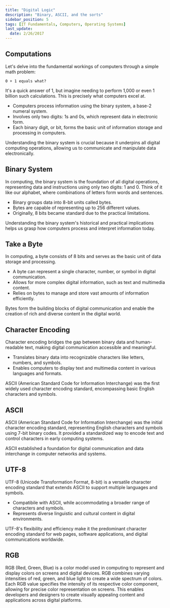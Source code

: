 ```yaml
---
title: "Digital Logic"
description: "Binary, ASCII, and the sorts"
sidebar_position: 5
tags: [IT Fundamentals, Computers, Operating Systems]
last_update:
  date: 2/26/2017
---
```




## Computations

Let's delve into the fundamental workings of computers through a simple math problem: 

```
0 + 1 equals what?
```

It's a quick answer of 1, but imagine needing to perform 1,000 or even 1 billion such calculations. This is precisely what computers excel at.

- Computers process information using the binary system, a base-2 numeral system.
- Involves only two digits: 1s and 0s, which represent data in electronic form.
- Each binary digit, or bit, forms the basic unit of information storage and processing in computers.

Understanding the binary system is crucial because it underpins all digital computing operations, allowing us to communicate and manipulate data electronically.

## Binary System

In computing, the binary system is the foundation of all digital operations, representing data and instructions using only two digits: 1 and 0. Think of it like our alphabet, where combinations of letters form words and sentences.

- Binary groups data into 8-bit units called bytes.
- Bytes are capable of representing up to 256 different values.
- Originally, 8 bits became standard due to the practical limitations.

Understanding the binary system's historical and practical implications helps us grasp how computers process and interpret information today.

[](/img/docs/binary.jpg)


## Take a Byte

In computing, a byte consists of 8 bits and serves as the basic unit of data storage and processing.

- A byte can represent a single character, number, or symbol in digital communication.
- Allows for more complex digital information, such as text and multimedia content.
- Relies on bytes to manage and store vast amounts of information efficiently.

Bytes form the building blocks of digital communication and enable the creation of rich and diverse content in the digital world.

[](/img/docs/bit-bytes.png)


## Character Encoding

Character encoding bridges the gap between binary data and human-readable text, making digital communication accessible and meaningful.

- Translates binary data into recognizable characters like letters, numbers, and symbols.
- Enables computers to display text and multimedia content in various languages and formats.

ASCII (American Standard Code for Information Interchange) was the first widely used character encoding standard, encompassing basic English characters and symbols.

## ASCII

ASCII (American Standard Code for Information Interchange) was the initial character encoding standard, representing English characters and symbols using 7-bit binary codes. It provided a standardized way to encode text and control characters in early computing systems.

[](/img/docs/ASCII-Table.png)

ASCII established a foundation for digital communication and data interchange in computer networks and systems.

## UTF-8

UTF-8 (Unicode Transformation Format, 8-bit) is a versatile character encoding standard that extends ASCII to support multiple languages and symbols.

- Compatibile with ASCII, while accommodating a broader range of characters and symbols.
- Represents diverse linguistic and cultural content in digital environments.

UTF-8's flexibility and efficiency make it the predominant character encoding standard for web pages, software applications, and digital communications worldwide.

## RGB

RGB (Red, Green, Blue) is a color model used in computing to represent and display colors on screens and digital devices. RGB combines varying intensities of red, green, and blue light to create a wide spectrum of colors. Each RGB value specifies the intensity of its respective color component, allowing for precise color representation on screens. This enables developers and designers to create visually appealing content and applications across digital platforms.

[](/img/docs/rgb-wheel.png)
